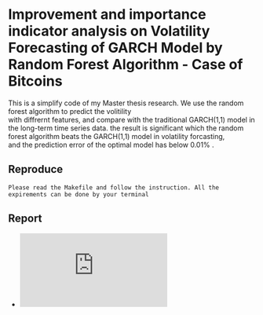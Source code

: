# Improvement and importance indicator analysis on Volatility Forecasting of GARCH Model by Random Forest Algorithm - Case of Bitcoins

This is a simplify code of my Master thesis research. We use the random forest algorithm to predict the volitility  
with diffrernt features, and compare with the traditional GARCH(1,1) model in the long-term time series data. 
the result is significant which the random forest algorithm beats the GARCH(1,1) model in volatility forcasting,  
and the prediction error of the optimal model has below 0.01% .

## Reproduce

```
Please read the Makefile and follow the instruction. All the expirements can be done by your terminal 
```

## Report

* ![Slides for this project](https://raw.githubusercontent.com/uray-lu/bitcoin-volatility-forecast-improvement-through-random-forest-algorithm/blob/main/%E9%9A%A8%E6%A9%9F%E6%A3%AE%E6%9E%97%E6%BC%94%E7%AE%97%E6%B3%95%E6%96%BC%20GARCH%20%E6%A8%A1%E5%9E%8B%E6%B3%A2%E5%8B%95%E6%80%A7%E9%A0%90%E5%81%B4%E4%B9%8B%E6%94%B9%E9%80%B2%E5%8F%8A%E9%87%8D%E8%A6%81%E6%8C%87%E6%A8%99%E5%88%86%E6%9E%90%20-%20%E4%BB%A5%E6%95%B8%E4%BD%8D%E8%B2%A8%E5%B9%A3%E7%82%BA%E4%BE%8B%20.pdf)




 